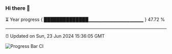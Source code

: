 ### Hi there 👋

⏳ Year progress { ██████████████▁▁▁▁▁▁▁▁▁▁▁▁▁▁▁▁ } 47.72 %

---

⏰ Updated on Sun, 23 Jun 2024 15:36:05 GMT

![Progress Bar CI](https://github.com/IshwaranRudhara/GIT-ACTION/workflows/Progress%20Bar%20CI/badge.svg)
